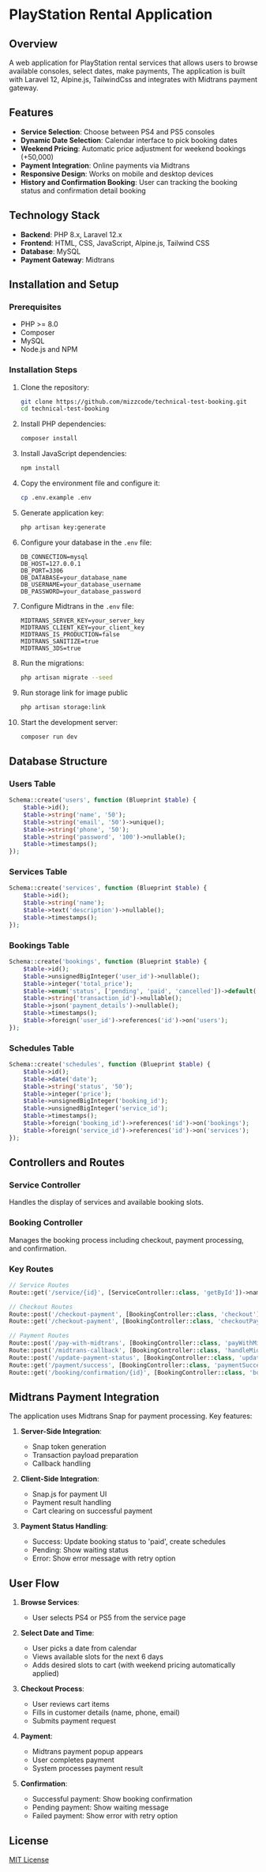 # PlayStation Rental Application

## Overview

A web application for PlayStation rental services that allows users to browse available consoles, select dates, make payments, The application is built with Laravel 12, Alpine.js, TailwindCss and integrates with Midtrans payment gateway.

## Features

- **Service Selection**: Choose between PS4 and PS5 consoles
- **Dynamic Date Selection**: Calendar interface to pick booking dates
- **Weekend Pricing**: Automatic price adjustment for weekend bookings (+50,000)
- **Payment Integration**: Online payments via Midtrans
- **Responsive Design**: Works on mobile and desktop devices
- **History and Confirmation Booking**: User can tracking the booking status and confirmation detail booking

## Technology Stack

- **Backend**: PHP 8.x, Laravel 12.x
- **Frontend**: HTML, CSS, JavaScript, Alpine.js, Tailwind CSS
- **Database**: MySQL
- **Payment Gateway**: Midtrans

## Installation and Setup

### Prerequisites

- PHP >= 8.0
- Composer
- MySQL
- Node.js and NPM

### Installation Steps

1. Clone the repository:
   ```bash
   git clone https://github.com/mizzcode/technical-test-booking.git
   cd technical-test-booking
   ```

2. Install PHP dependencies:
   ```bash
   composer install
   ```

3. Install JavaScript dependencies:
   ```bash
   npm install
   ```

3. Copy the environment file and configure it:
   ```bash
   cp .env.example .env
   ```

4. Generate application key:
   ```bash
   php artisan key:generate
   ```

5. Configure your database in the `.env` file:
   ```
   DB_CONNECTION=mysql
   DB_HOST=127.0.0.1
   DB_PORT=3306
   DB_DATABASE=your_database_name
   DB_USERNAME=your_database_username
   DB_PASSWORD=your_database_password
   ```

6. Configure Midtrans in the `.env` file:
   ```
   MIDTRANS_SERVER_KEY=your_server_key
   MIDTRANS_CLIENT_KEY=your_client_key
   MIDTRANS_IS_PRODUCTION=false
   MIDTRANS_SANITIZE=true
   MIDTRANS_3DS=true
   ```

7. Run the migrations:
   ```bash
   php artisan migrate --seed
   ```

8. Run storage link for image public
   ```bash
   php artisan storage:link
   ```

9.  Start the development server:
    ```bash
    composer run dev
    ```

## Database Structure

### Users Table
```php
Schema::create('users', function (Blueprint $table) {
    $table->id();
    $table->string('name', '50');
    $table->string('email', '50')->unique();
    $table->string('phone', '50');
    $table->string('password', '100')->nullable();
    $table->timestamps();
});
```

### Services Table
```php
Schema::create('services', function (Blueprint $table) {
    $table->id();
    $table->string('name');
    $table->text('description')->nullable();
    $table->timestamps();
});
```

### Bookings Table
```php
Schema::create('bookings', function (Blueprint $table) {
    $table->id();
    $table->unsignedBigInteger('user_id')->nullable();
    $table->integer('total_price');
    $table->enum('status', ['pending', 'paid', 'cancelled'])->default('pending');
    $table->string('transaction_id')->nullable();
    $table->json('payment_details')->nullable();
    $table->timestamps();
    $table->foreign('user_id')->references('id')->on('users');
});
```

### Schedules Table
```php
Schema::create('schedules', function (Blueprint $table) {
    $table->id();
    $table->date('date');
    $table->string('status', '50');
    $table->integer('price');
    $table->unsignedBigInteger('booking_id');
    $table->unsignedBigInteger('service_id');
    $table->timestamps();
    $table->foreign('booking_id')->references('id')->on('bookings');
    $table->foreign('service_id')->references('id')->on('services');
});
```

## Controllers and Routes

### Service Controller
Handles the display of services and available booking slots.

### Booking Controller
Manages the booking process including checkout, payment processing, and confirmation.

### Key Routes

```php
// Service Routes
Route::get('/service/{id}', [ServiceController::class, 'getById'])->name('service.byid');

// Checkout Routes
Route::post('/checkout-payment', [BookingController::class, 'checkout'])->name('checkout');
Route::get('/checkout-payment', [BookingController::class, 'checkoutPayment'])->name('checkout.payment');

// Payment Routes
Route::post('/pay-with-midtrans', [BookingController::class, 'payWithMidtrans'])->name('payment.midtrans');
Route::post('/midtrans-callback', [BookingController::class, 'handleMidtransCallback'])->name('midtrans.callback');
Route::post('/update-payment-status', [BookingController::class, 'updatePaymentStatus'])->name('payment.update-status');
Route::get('/payment/success', [BookingController::class, 'paymentSuccess'])->name('payment.success');
Route::get('/booking/confirmation/{id}', [BookingController::class, 'bookingConfirmation'])->name('booking.confirmation');
```

## Midtrans Payment Integration

The application uses Midtrans Snap for payment processing. Key features:

1. **Server-Side Integration**:
   - Snap token generation
   - Transaction payload preparation
   - Callback handling

2. **Client-Side Integration**:
   - Snap.js for payment UI
   - Payment result handling
   - Cart clearing on successful payment

3. **Payment Status Handling**:
   - Success: Update booking status to 'paid', create schedules
   - Pending: Show waiting status
   - Error: Show error message with retry option

## User Flow

1. **Browse Services**:
   - User selects PS4 or PS5 from the service page

2. **Select Date and Time**:
   - User picks a date from calendar
   - Views available slots for the next 6 days
   - Adds desired slots to cart (with weekend pricing automatically applied)

3. **Checkout Process**:
   - User reviews cart items
   - Fills in customer details (name, phone, email)
   - Submits payment request

4. **Payment**:
   - Midtrans payment popup appears
   - User completes payment
   - System processes payment result

5. **Confirmation**:
   - Successful payment: Show booking confirmation
   - Pending payment: Show waiting message
   - Failed payment: Show error with retry option

## License

[MIT License](LICENSE) 
